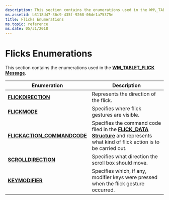 ```yaml
---
description: This section contains the enumerations used in the WM\_TABLET\_FLICK Message.
ms.assetid: b3118d47-36c9-435f-9268-06de1a75375e
title: Flicks Enumerations
ms.topic: reference
ms.date: 05/31/2018
---
```


# Flicks Enumerations

This section contains the enumerations used in the [**WM\_TABLET\_FLICK Message**](wm-tablet-flick-message.md).



| Enumeration                                                 | Description                                                                                                                                                   |
|-------------------------------------------------------------|---------------------------------------------------------------------------------------------------------------------------------------------------------------|
| [**FLICKDIRECTION**](/windows/desktop/api/tabflicks/ne-tabflicks-flickdirection)                    | Represents the direction of the flick.<br/>                                                                                                             |
| [**FLICKMODE**](/windows/desktop/api/tabflicks/ne-tabflicks-flickmode)                              | Specifies where flick gestures are visible.<br/>                                                                                                        |
| [**FLICKACTION\_COMMANDCODE**](/windows/desktop/api/tabflicks/ne-tabflicks-flickaction_commandcode) | Specifies the command code filed in the [**FLICK\_DATA Structure**](/windows/desktop/api/tabflicks/ns-tabflicks-flick_data) and represents what kind of flick action is to be carried out.<br/> |
| [**SCROLLDIRECTION**](/windows/desktop/api/tabflicks/ne-tabflicks-scrolldirection)                  | Specifies what direction the scroll box should move.<br/>                                                                                               |
| [**KEYMODIFIER**](/windows/desktop/api/tabflicks/ne-tabflicks-keymodifier)                          | Specifies which, if any, modifier keys were pressed when the flick gesture occurred.<br/>                                                               |



 

 

 




